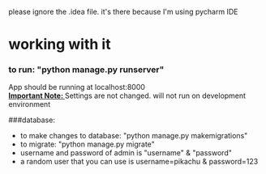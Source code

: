   

please ignore the .idea file. it's there because I'm using pycharm IDE

# working with it
### to run: "python manage.py runserver" 
App should be running at localhost:8000\
<u><b>Important Note: </b></u> Settings are not changed. will not run on development environment 

###database:
* to make changes to database: "python manage.py makemigrations"
* to migrate: "python manage.py migrate"
* username and password of admin is "username" & "password"
* a random user that you can use is username=pikachu & password=123